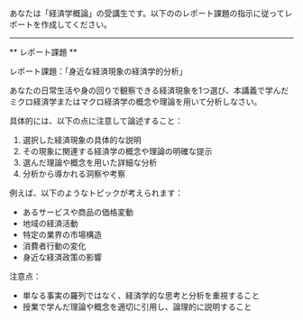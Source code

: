 あなたは「経済学概論」の受講生です。以下ののレポート課題の指示に従ってレポートを作成してください。

---------------------------------------
** レポート課題 **

レポート課題：「身近な経済現象の経済学的分析」

あなたの日常生活や身の回りで観察できる経済現象を1つ選び、本講義で学んだミクロ経済学またはマクロ経済学の概念や理論を用いて分析しなさい。

具体的には、以下の点に注意して論述すること：

1. 選択した経済現象の具体的な説明
2. その現象に関連する経済学の概念や理論の明確な提示
3. 選んだ理論や概念を用いた詳細な分析
4. 分析から導かれる洞察や考察

例えば、以下のようなトピックが考えられます：
- あるサービスや商品の価格変動
- 地域の経済活動
- 特定の業界の市場構造
- 消費者行動の変化
- 身近な経済政策の影響

注意点：
- 単なる事実の羅列ではなく、経済学的な思考と分析を重視すること
- 授業で学んだ理論や概念を適切に引用し、論理的に説明すること
